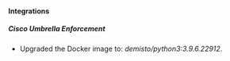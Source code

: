 #### Integrations
##### Cisco Umbrella Enforcement
- Upgraded the Docker image to: *demisto/python3:3.9.6.22912*.

